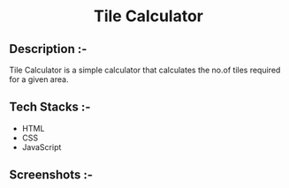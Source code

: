 # <p align="center">Tile Calculator</p>

## Description :-

Tile Calculator is a simple  calculator that calculates the no.of tiles required for a given area.

## Tech Stacks :-

- HTML
- CSS
- JavaScript

## Screenshots :-


